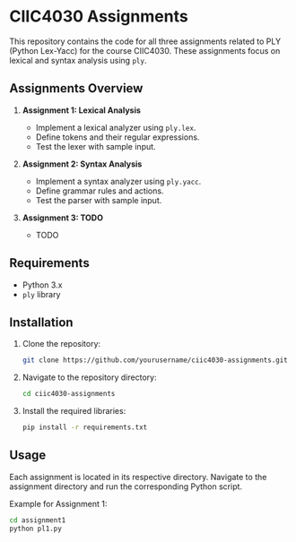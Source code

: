 # CIIC4030 Assignments

This repository contains the code for all three assignments related to PLY (Python Lex-Yacc) for the course CIIC4030. These assignments focus on lexical and syntax analysis using `ply`.

## Assignments Overview

1. **Assignment 1: Lexical Analysis**
    - Implement a lexical analyzer using `ply.lex`.
    - Define tokens and their regular expressions.
    - Test the lexer with sample input.

2. **Assignment 2: Syntax Analysis**
    - Implement a syntax analyzer using `ply.yacc`.
    - Define grammar rules and actions.
    - Test the parser with sample input.

3. **Assignment 3: TODO**
    - TODO

## Requirements

- Python 3.x
- `ply` library

## Installation

1. Clone the repository:
    ```sh
    git clone https://github.com/yourusername/ciic4030-assignments.git
    ```
2. Navigate to the repository directory:
    ```sh
    cd ciic4030-assignments
    ```
3. Install the required libraries:
    ```sh
    pip install -r requirements.txt
    ```

## Usage

Each assignment is located in its respective directory. Navigate to the assignment directory and run the corresponding Python script.

Example for Assignment 1:
```sh
cd assignment1
python pl1.py
```